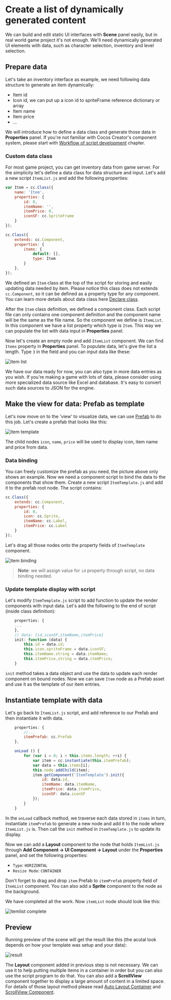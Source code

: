 # Create a list of dynamically generated content

We can build and edit static UI interfaces with **Scene** panel easily, but in real world game project it's not enough. We'll need dynamically generated UI elements with data, such as character selection, inventory and level selection.

## Prepare data

Let's take an inventory interface as example, we need following data structure to generate an item dynamically:

- Item id
- Icon id, we can put up a icon id to spriteFrame reference dictionary or array
- Item name
- Item price
- ...

We will introduce how to define a data class and generate those data in **Properties** panel. If you're not familiar with Cocos Creator's component system, please start with [Workflow of script development](../scripting/index.md) chapter.

### Custom data class

For most game project, you can get inventory data from game server. For the simplicity let's define a data class for data structure and input. Let's add a new script `ItemList.js` and add the following properties:

```js
var Item = cc.Class({
    name: 'Item',
    properties: {
        id: 0,
        itemName: '',
        itemPrice: 0,
        iconSF: cc.SpriteFrame
    }
});

cc.Class({
    extends: cc.Component,
    properties: {
        items: {
            default: [],
            type: Item
        }
    },
});
```

We defined an `Item` class at the top of the script for storing and easily updating data needed by item. Please notice this class does not extends `cc.Component`, so it can be defined as a property type for any component. You can learn more details about data class here [Declare class](../scripting/class.md).

After the `Item` class definition, we defined a component class. Each script file can only contains one component definition and the component name will be the same as the file name. So the component we define is `ItemList`. In this component we have a list property which type is `Item`. This way we can populate the list with data input in **Properties** panel.

Now let's create an empty node and add `ItemList` component. We can find `Items` property in **Properties** panel. To populate data, let's give the list a length. Type `3` in the field and you can input data like these:

![item list](list-with-data/itemlist.png)

We have our data ready for now, you can also type in more data entries as you wish. If you're making a game with lots of data, please consider using more specialized data source like Excel and database. It's easy to convert such data sources to JSON for the engine.

## Make the view for data: Prefab as template

Let's now move on to the 'view' to visualize data, we can use [Prefab](../asset-workflow/prefab.md) to do this job. Let's create a prefab that looks like this:

![item template](list-with-data/item-template.png)

The child nodes `icon`, `name`, `price` will be used to display icon, item name and price from data.

### Data binding

You can freely customize the prefab as you need, the picture above only shows an example. Now we need a component script to bind the data to the components that show them. Create a new script `ItemTemplate.js` and add it to the prefab root node. The script contains:

```js
cc.Class({
    extends: cc.Component,
    properties: {
        id: 0,
        icon: cc.Sprite,
        itemName: cc.Label,
        itemPrice: cc.Label
    }
});
```

Let's drag all those nodes onto the property fields of `ItemTemplate` component.

![item binding](list-with-data/item-binding.png)

> **Note**: we will assign value for `id` property through script, no data binding needed.

### Update template display with script

Let's modify `ItemTemplate.js` script to add function to update the render components with input data. Let's add the following to the end of script (inside class definition):

```js
    properties: {
    ...
    },
    // data: {id,iconSF,itemName,itemPrice}
    init: function (data) {
        this.id = data.id;
        this.icon.spriteFrame = data.iconSF;
        this.itemName.string = data.itemName;
        this.itemPrice.string = data.itemPrice;
    }
```

`init` method takes a data object and use the data to update each render component on bound nodes. Now we can save `Item` node as a Prefab asset and use it as the template of our item entries.

## Instantiate template with data

Let's go back to `ItemList.js` script, and add reference to our Prefab and then instantiate it with data.

```js
    properties: {
        //...
        itemPrefab: cc.Prefab
    },

    onLoad () {
        for (var i = 0; i < this.items.length; ++i) {
            var item = cc.instantiate(this.itemPrefab);
            var data = this.items[i];
            this.node.addChild(item);
            item.getComponent('ItemTemplate').init({
                id: data.id,
                itemName: data.itemName,
                itemPrice: data.itemPrice,
                iconSF: data.iconSF
            });
        }
    }
```

In the `onLoad` callback method, we traverse each data stored in `items` in turn, instantiate `itemPrefab` to generate a new node and add it to the node where `ItemList.js` is. Then call the `init` method in `ItemTemplate.js` to update its display.

Now we can add a **Layout** component to the node that holds `ItemList.js` through **Add Component -> UI Component -> Layout** under the **Properties** panel, and set the following properties:

- `Type`: `HORIZONTAL`
- `Resize Mode`: `CONTAINER`

Don't forget to drag and drop `item` Prefab to `itemPrefab` property field of `ItemList` component. You can also add a **Sprite** component to the node as the background.

We have completed all the work. Now `itemList` node should look like this:

![itemlist complete](list-with-data/itemlist-complete.png)

## Preview

Running preview of the scene will get the result like this (the acutal look depends on how your template was setup and your data):

![result](list-with-data/result.png)

The **Layout** component added in previous step is not necessary. We can use it to help putting multiple items in a container in order but you can also use the script program to do that. You can also add a **ScrollView** component together to display a large amount of content in a limited space. For details of those layout method please read [Auto Layout Container](auto-layout.md) and [ScrollView Component](ui-components.md#scrollview).
